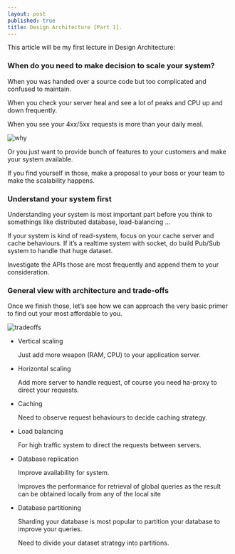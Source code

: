 ```yaml
---
layout: post
published: true
title: Design Architecture [Part 1].
---
```


This article will be my first lecture in Design Architecture:

### When do you need to make decision to scale your system?

When you was handed over a source code but too complicated and confused to maintain.

When you check your server heal and see a lot of peaks and CPU up and down frequently.

When you see your 4xx/5xx requests is more than your daily meal.

![why](https://seanwes.com/wp-content/uploads/2016/02/242-sp-find-your-why.png)

Or you just want to provide bunch of features to your customers and make your system available.

If you find yourself in those, make a proposal to your boss or your team to make the scalability happens.

### Understand your system first 

Understanding your system is most important part before you think to somethings like distributed database, load-balancing …

If your system is kind of read-system, focus on your cache server and cache behaviours. If it’s a realtime system with socket, 
do build Pub/Sub system to handle that huge dataset. 

Investigate the APIs those are most frequently and append them to your consideration.
 
### General view with architecture and trade-offs

Once we finish those, let’s see how we can approach the very basic primer to find out your most affordable to you.

![tradeoffs](https://cdn-images-1.medium.com/max/1600/1*D1euW219UdxafVeOjqvzNA.png)

- Vertical scaling

	Just add more weapon (RAM, CPU) to your application server. 
	
- Horizontal scaling

	Add more server to handle request, of course you need ha-proxy to direct your requests.
	
- Caching

	Need to observe request behaviours to decide caching strategy.
	
- Load balancing

	For high traffic system to direct the requests between servers.
	
- Database replication

	Improve availability for system.
	
	Improves the performance for retrieval of global queries as the result can be obtained locally from any of the local site
	
- Database partitioning 

	Sharding your database is most popular to partition your database to improve your queries.
	
	Need to divide your dataset strategy into partitions.
